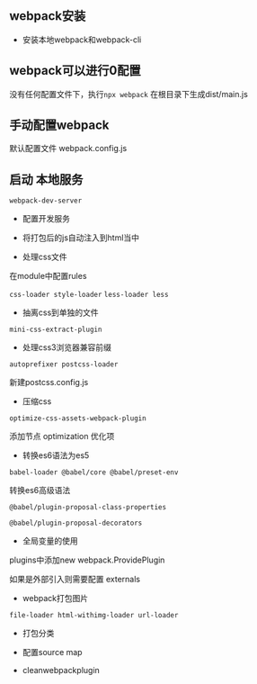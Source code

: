 ## webpack安装

- 安装本地webpack和webpack-cli

## webpack可以进行0配置

没有任何配置文件下，执行`npx webpack`
在根目录下生成dist/main.js

## 手动配置webpack

默认配置文件 webpack.config.js

## 启动 本地服务

`webpack-dev-server`

- 配置开发服务

- 将打包后的js自动注入到html当中

- 处理css文件

在module中配置rules

`css-loader style-loader`
`less-loader less`

- 抽离css到单独的文件

`mini-css-extract-plugin`

- 处理css3浏览器兼容前缀

`autoprefixer postcss-loader`

新建postcss.config.js

- 压缩css

`optimize-css-assets-webpack-plugin`

添加节点 optimization 优化项


- 转换es6语法为es5

`babel-loader @babel/core @babel/preset-env`

转换es6高级语法

`@babel/plugin-proposal-class-properties`

`@babel/plugin-proposal-decorators`

- 全局变量的使用

plugins中添加new webpack.ProvidePlugin

如果是外部引入则需要配置 externals

- webpack打包图片

`file-loader html-withimg-loader url-loader`

- 打包分类

- 配置source map

- cleanwebpackplugin
